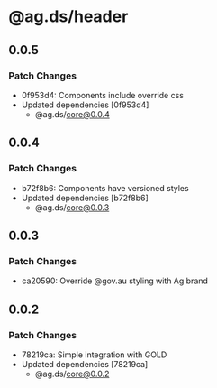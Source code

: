 # @ag.ds/header

## 0.0.5

### Patch Changes

- 0f953d4: Components include override css
- Updated dependencies [0f953d4]
  - @ag.ds/core@0.0.4

## 0.0.4

### Patch Changes

- b72f8b6: Components have versioned styles
- Updated dependencies [b72f8b6]
  - @ag.ds/core@0.0.3

## 0.0.3

### Patch Changes

- ca20590: Override @gov.au styling with Ag brand

## 0.0.2

### Patch Changes

- 78219ca: Simple integration with GOLD
- Updated dependencies [78219ca]
  - @ag.ds/core@0.0.2

